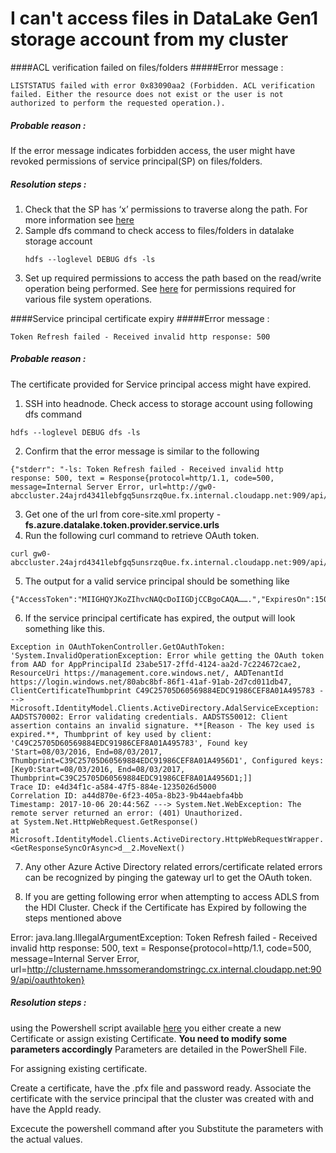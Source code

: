 # I can't access files in DataLake Gen1 storage account from my cluster

####ACL verification failed on files/folders
#####Error message :
~~~
LISTSTATUS failed with error 0x83090aa2 (Forbidden. ACL verification failed. Either the resource does not exist or the user is not authorized to perform the requested operation.).
~~~
##### Probable reason :
If the error message indicates forbidden access, the user might have revoked permissions of service principal(SP) on files/folders.

##### Resolution steps :
1. Check that the SP has ‘x’ permissions to traverse along the path. For more information see [here](../ClusterCRUD/ADLS/adls-create-permission-setup.md)
2. Sample dfs command to check access to files/folders in datalake storage account
	~~~
	hdfs --loglevel DEBUG dfs -ls
	~~~
3. Set up required permissions to access the path based on the read/write operation being performed. See [here](https://docs.microsoft.com/en-us/azure/data-lake-store/data-lake-store-access-control) for permissions required for various file system operations.

####Service principal certificate expiry
#####Error message :
~~~
Token Refresh failed - Received invalid http response: 500
~~~
##### Probable reason :
The certificate provided for Service principal access might have expired.
1. SSH into headnode. Check access to storage account using following dfs command
~~~
hdfs --loglevel DEBUG dfs -ls
~~~
2. Confirm that the error message is similar to the following
~~~
{"stderr": "-ls: Token Refresh failed - Received invalid http response: 500, text = Response{protocol=http/1.1, code=500, message=Internal Server Error, url=http://gw0-abccluster.24ajrd4341lebfgq5unsrzq0ue.fx.internal.cloudapp.net:909/api/oauthtoken}}...
~~~
3. Get one of the url from core-site.xml property - **fs.azure.datalake.token.provider.service.urls**
4. Run the following curl command to retrieve OAuth token.
~~~
curl gw0-abccluster.24ajrd4341lebfgq5unsrzq0ue.fx.internal.cloudapp.net:909/api/oauthtoken
~~~
5. The output for a valid service principal should be something like
~~~
{"AccessToken":"MIIGHQYJKoZIhvcNAQcDoIIGDjCCBgoCAQA…….","ExpiresOn":1500447750098}
~~~
6. If the service principal certificate has expired, the output will look something like this.
~~~
Exception in OAuthTokenController.GetOAuthToken: 'System.InvalidOperationException: Error while getting the OAuth token from AAD for AppPrincipalId 23abe517-2ffd-4124-aa2d-7c224672cae2, ResourceUri https://management.core.windows.net/, AADTenantId https://login.windows.net/80abc8bf-86f1-41af-91ab-2d7cd011db47, ClientCertificateThumbprint C49C25705D60569884EDC91986CEF8A01A495783 ---> Microsoft.IdentityModel.Clients.ActiveDirectory.AdalServiceException: AADSTS70002: Error validating credentials. AADSTS50012: Client assertion contains an invalid signature. **[Reason - The key used is expired.**, Thumbprint of key used by client: 'C49C25705D60569884EDC91986CEF8A01A495783', Found key 'Start=08/03/2016, End=08/03/2017, Thumbprint=C39C25705D60569884EDC91986CEF8A01A4956D1', Configured keys: [Key0:Start=08/03/2016, End=08/03/2017, Thumbprint=C39C25705D60569884EDC91986CEF8A01A4956D1;]]
Trace ID: e4d34f1c-a584-47f5-884e-1235026d5000
Correlation ID: a44d870e-6f23-405a-8b23-9b44aebfa4bb
Timestamp: 2017-10-06 20:44:56Z ---> System.Net.WebException: The remote server returned an error: (401) Unauthorized.
at System.Net.HttpWebRequest.GetResponse()
at Microsoft.IdentityModel.Clients.ActiveDirectory.HttpWebRequestWrapper.<GetResponseSyncOrAsync>d__2.MoveNext()
~~~

7. Any other Azure Active Directory related errors/certificate related errors can be recognized by pinging the gateway url to get the OAuth token.

8. If you are getting following error when attempting to access ADLS from the HDI Cluster. Check if the Certificate has Expired by following the steps mentioned above

Error: java.lang.IllegalArgumentException: Token Refresh failed - Received invalid http response: 500, text = Response{protocol=http/1.1, code=500, message=Internal Server Error, url=http://clustername.hmssomerandomstringc.cx.internal.cloudapp.net:909/api/oauthtoken}


##### Resolution steps :
using the Powershell script available [here](../ClusterCRUD/media/UpdateADLSCertOnHDInsightCluster.ps1) you either create a new Certificate or assign existing Certificate.
**You need to modify some parameters accordingly** Parameters are detailed in the PowerShell File.

For assigning existing certificate.

Create a certificate, have the .pfx file and password ready.
Associate the certificate with the service principal that the cluster was created with and have the AppId ready.

Excecute the powershell command after you Substitute the parameters with the actual values.


